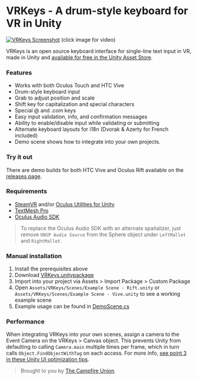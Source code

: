 # VRKeys - A drum-style keyboard for VR in Unity

[![VRKeys Screenshot](https://github.com/campfireunion/VRKeys/blob/master/Assets/VRKeys/Textures/vrkeys-screenshot.png?raw=true)](https://www.youtube.com/watch?v=Q_kUlVTyRag)
(click image for video)

VRKeys is an open source keyboard interface for single-line text input in VR, made in Unity and [available for free in the Unity Asset Store](https://assetstore.unity.com/packages/tools/input-management/vrkeys-99222).

### Features

* Works with both Oculus Touch and HTC Vive
* Drum-style keyboard input
* Grab to adjust position and scale
* Shift key for capitalization and special characters
* Special @ and .com keys
* Easy input validation, info, and confirmation messages
* Ability to enable/disable input while validating or submitting
* Alternate keyboard layouts for i18n (Dvorak & Azerty for French included)
* Demo scene shows how to integrate into your own projects.

### Try it out

There are demo builds for both HTC Vive and Oculus Rift available on the [releases page](https://github.com/campfireunion/VRKeys/releases).

### Requirements

* [SteamVR](https://www.assetstore.unity3d.com/en/#!/content/32647) and/or [Oculus Utilities for Unity](https://developer.oculus.com/downloads/package/oculus-utilities-for-unity-5/)
* [TextMesh Pro](https://www.assetstore.unity3d.com/en/#!/content/84126)
* [Oculus Audio SDK](https://developer.oculus.com/downloads/package/oculus-audio-sdk-plugins/)

> To replace the Oculus Audio SDK with an alternate spatializer, just remove `ONSP Audio Source` from the Sphere object under `LeftMallet` and `RightMallet`.

### Manual installation

1. Install the prerequisites above
2. Download [VRKeys.unitypackage](https://github.com/campfireunion/VRKeys/blob/master/VRKeys.unitypackage)
3. Import into your project via Assets > Import Package > Custom Package
4. Open `Assets/VRKeys/Scenes/Example Scene - Rift.unity` or `Assets/VRKeys/Scenes/Example Scene - Vive.unity` to see a working example scene
5. Example usage can be found in [DemoScene.cs](https://github.com/campfireunion/VRKeys/blob/master/Assets/VRKeys/Scripts/Example/DemoScene.cs)

### Performance

When integrating VRKeys into your own scenes, assign a camera to the Event Camera on the VRKeys > Canvas object. This prevents Unity from defaulting to calling `Camera.main` multiple times per frame, which in turn calls `Object.FindObjectWithTag` on each access. For more info, [see point 3 in these Unity UI optimization tips](https://create.unity3d.com/Unity-UI-optimization-tips).

> Brought to you by [The Campfire Union](https://www.campfireunion.com/).
